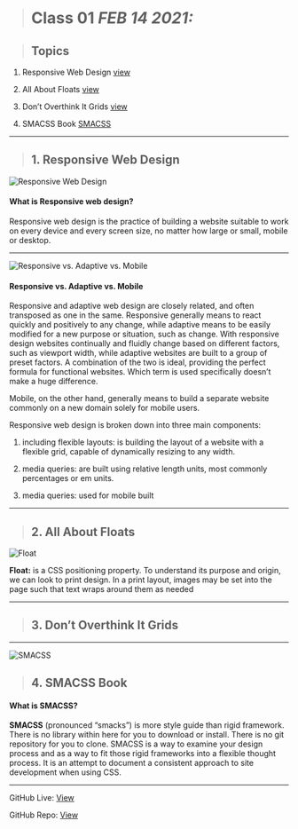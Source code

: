 
> # Class 01  *FEB 14 2021:*

> ## Topics
  
   1. Responsive Web Design [view](https://learn.shayhowe.com/advanced-html-css/responsive-web-design/)
    
   2. All About Floats [view](https://css-tricks.com/all-about-floats/) 
    
   3. Don’t Overthink It Grids [view](https://css-tricks.com/dont-overthink-it-grids/)
   
   4. SMACSS Book [SMACSS](http://smacss.com/)
   
---

> ## 1.  Responsive Web Design
 
![Responsive Web Design](https://hackernoon.com/images/1tjg32bo.jpg)

#### What is Responsive web design?

Responsive web design is the practice of building a website suitable to work on every device and every screen size, no matter how large or small, mobile or desktop.
 
----

![Responsive vs. Adaptive vs. Mobile](https://www.graphicsmerlin.com/wp-content/uploads/2018/11/Responsive-Vs-Adaptive-Web-Design.jpg)

#### Responsive vs. Adaptive vs. Mobile

Responsive and adaptive web design are closely related, and often transposed as one in the same. Responsive generally means to react quickly and positively to any change, while adaptive means to be easily modified for a new purpose or situation, such as change. With responsive design websites continually and fluidly change based on different factors, such as viewport width, while adaptive websites are built to a group of preset factors. A combination of the two is ideal, providing the perfect formula for functional websites. Which term is used specifically doesn’t make a huge difference.

Mobile, on the other hand, generally means to build a separate website commonly on a new domain solely for mobile users.


Responsive web design is broken down into three main components:

  1. including flexible layouts: is building the layout of a website with a flexible grid, capable of dynamically resizing to any width.
  
  2. media queries: are built using relative length units, most commonly percentages or em units.
  
  3. media queries: used for mobile built

---

> ## 2.  All About Floats

![Float](https://static.onecms.io/wp-content/uploads/sites/9/2017/06/kfc-float-ss0518-2000.jpg)

**Float:** is a CSS positioning property. To understand its purpose and origin, we can look to print design. In a print layout, images may be set into the page such that text wraps around them as needed

---

> ## 3. Don’t Overthink It Grids


---

![SMACSS](https://www.zaraffasoft.com/wp-content/uploads/2016/09/smacss-way.png)

> ## 4. SMACSS Book

#### What is SMACSS?

**SMACSS** (pronounced “smacks”) is more style guide than rigid framework. There is no library within here for you to download or install. There is no git repository for you to clone. SMACSS is a way to examine your design process and as a way to fit those rigid frameworks into a flexible thought process. It is an attempt to document a consistent approach to site development when using CSS. 

---

GitHub Live: [View](https://anassawalha95.github.io/reading-notes/Code%20301/Class%2001)

GitHub Repo: [View](https://github.com/anassawalha95/reading-notes/tree/main/Code%20301)

